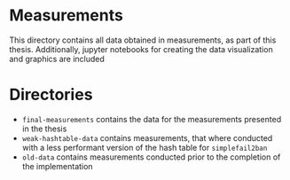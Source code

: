 # Measurements

This directory contains all data obtained in measurements, as part of this thesis.
Additionally, jupyter notebooks for creating the data visualization and graphics are included

# Directories

- `final-measurements` contains the data for the measurements presented in the thesis
- `weak-hashtable-data` contains measurements, that where conducted with a less performant version of the hash table for `simplefail2ban`
- `old-data` contains measurements conducted prior to the completion of the implementation

